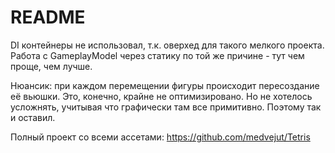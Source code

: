 # README
DI контейнеры не использовал, т.к. оверхед для такого мелкого проекта. Работа с GameplayModel через статику по той же причине - тут чем проще, чем лучше.

Нюансик: при каждом перемещении фигуры происходит пересоздание её вьюшки. Это, конечно, крайне не оптимизировано. Но не хотелось усложнять, учитывая что графически там все примитивно. Поэтому так и оставил.

Полный проект со всеми ассетами: https://github.com/medvejut/Tetris
